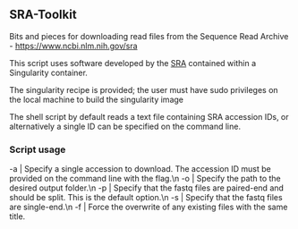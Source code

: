 ## SRA-Toolkit

Bits and pieces for downloading read files from the Sequence Read Archive -  https://www.ncbi.nlm.nih.gov/sra

This script uses software developed by the [SRA](https://trace.ncbi.nlm.nih.gov/Traces/sra/) contained within a Singularity container.

The singularity recipe is provided; the user must have sudo privileges on the local machine to build the singularity image

The shell script by default reads a text file containing SRA accession IDs, or alternatively a single ID can be specified on the command line. 

### Script usage

-a  | Specify a single accession to download. The accession ID must be provided on the command line with the flag.\n
-o  | Specify the path to the desired output folder.\n
-p  | Specify that the fastq files are paired-end and should be split. This is the default option.\n
-s  | Specify that the fastq files are single-end.\n
-f  | Force the overwrite of any existing files with the same title.
